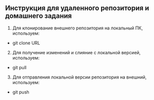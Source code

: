 ## Инструкция для удаленного репозитория и домашнего задания

1. Для клонирование внешнего репозитория на  локальный ПК, используем:
* git clone URL

2. Для получение изменений и слияние с локальной версией, используем:
* git pull

3. Для отправления локальной версии репозитория на внешний, используем:
* git push